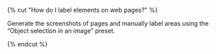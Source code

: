 {% cut "How do I label elements on web pages?" %}

Generate the screenshots of pages and manually label areas using the “Object selection in an image” preset.

{% endcut %}